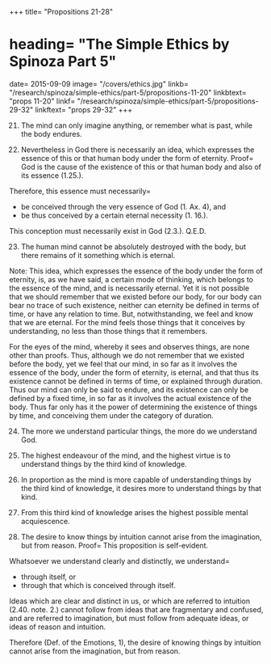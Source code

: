 +++
title=  "Propositions 21-28"
# heading=  "The Simple Ethics by Spinoza Part 5"
date=  2015-09-09
image=  "/covers/ethics.jpg"
linkb=  "/research/spinoza/simple-ethics/part-5/propositions-11-20"
linkbtext=  "props 11-20"
linkf=  "/research/spinoza/simple-ethics/part-5/propositions-29-32"
linkftext=  "props 29-32"
+++


21. The mind can only imagine anything, or remember what is past, while the body endures. 

22. Nevertheless in God there is necessarily an idea, which expresses the essence of this or that human body under the form of eternity. Proof=  God is the cause of the existence of this or that human body and also of its essence (1.25.).

Therefore, this essence must necessarily= 
- be conceived through the very essence of God (1. Ax. 4), and
- be thus conceived by a certain eternal necessity (1. 16.).

This conception must necessarily exist in God (2.3.). Q.E.D.

23. The human mind cannot be absolutely destroyed with the body, but there remains of it something which is eternal. 

Note: This idea, which expresses the essence of the body under the form of eternity, is, as we have said, a certain mode of thinking, which belongs to the essence of the mind, and is necessarily eternal.
Yet it is not possible that we should remember that we existed before our body, for our body can bear no trace of such existence, neither can eternity be defined in terms of time, or have any relation to time.
But, notwithstanding, we feel and know that we are eternal.
For the mind feels those things that it conceives by understanding, no less than those things that it remembers.

For the eyes of the mind, whereby it sees and observes things, are none other than proofs.
Thus, although we do not remember that we existed before the body, yet we feel that our mind, in so far as it involves the essence of the body, under the form of eternity, is eternal, and that thus its existence cannot be defined in terms of time, or explained through duration.
Thus our mind can only be said to endure, and its existence can only be defined by a fixed time, in so far as it involves the actual existence of the body.
Thus far only has it the power of determining the existence of things by time, and conceiving them under the category of duration.

24. The more we understand particular things, the more do we understand God. 


25. The highest endeavour of the mind, and the highest virtue is to understand things by the third kind of knowledge. 


26. In proportion as the mind is more capable of understanding things by the third kind of knowledge, it desires more to understand things by that kind. 

27. From this third kind of knowledge arises the highest possible mental acquiescence. 

28. The desire to know things by intuition cannot arise from the imagination, but from reason. Proof=  This proposition is self-evident.

Whatsoever we understand clearly and distinctly, we understand= 
- through itself, or
- through that which is conceived through itself.

Ideas which are clear and distinct in us, or which are referred to intuition (2.40. note. 2.) cannot follow from ideas that are fragmentary and confused, and are referred to imagination, but must follow from adequate ideas, or ideas of reason and intuition.

Therefore (Def. of the Emotions, 1), the desire of knowing things by intuition cannot arise from the imagination, but from reason.
